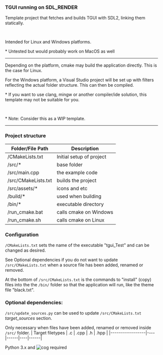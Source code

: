### TGUI running on SDL_RENDER
<p>Template project that fetches and builds TGUI with SDL2, linking them statically.</p>
<br>
<p>Intended for Linux and Windows platforms.</p>
<p>* Untested but would probably work on MacOS as well</p>
<hr>
<p>Depending on the platform, cmake may build the application directly. This is the case for Linux.</p>
<p>For the Windows platform, a Visual Studio project will be set up with filters reflecting the actual folder structure. This can then be compiled.</p>
<p>* If you want to use clang, mingw or another compiler/ide solution, this template may not be suitable for you.</p>
<br><p>* Note: Consider this as a WIP template.</p>
<hr>

### Project structure
| Folder/File Path | Description           |
|-----------------|-----------------------|
| /CMakeLists.txt | Initial setup of project |
| /src/*           | base folder           |
| /src/main.cpp   | the example code      |
| /src/CMakeLists.txt | builds the project |
| /src/assets/*    | icons and etc         |
| /build/*         | used when building    |
| /bin/*           | executable directory  |
| /run_cmake.bat     | calls cmake on Windows |
| /run_cmake.sh     | calls cmake on Linux |

### Configuration
```/CMakeLists.txt``` sets the name of the executable "tgui_Test" and can be changed as desired. 

See Optional dependencies if you do not want to update ```/src/CMakeLists.txt``` when a source file has been added, renamed or removed.

At the bottom of ```/src/CMakeLists.txt``` is the commands to "install" (copy) files into the the ```/bin/``` folder so that the application will run, like the theme file "black.txt".

### Optional dependencies:
```/src/update_sources.py``` can be used to update ```/src/CMakeLists.txt``` *target_sources* section.

Only necessary when files have been added, renamed or removed inside ```/src/``` folder.
| Target filetypes | .c | .cpp | .h | .hpp |
|------------------|----|------|----|------|

Python 3.x and ![cog](https://github.com/nedbat/cog) required
